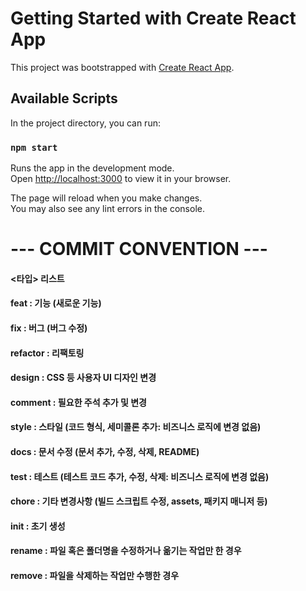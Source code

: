 # Getting Started with Create React App

This project was bootstrapped with [Create React App](https://github.com/facebook/create-react-app).

## Available Scripts

In the project directory, you can run:

### `npm start`

Runs the app in the development mode.\
Open [http://localhost:3000](http://localhost:3000) to view it in your browser.

The page will reload when you make changes.\
You may also see any lint errors in the console.

# --- COMMIT CONVENTION ---  
####   <타입> 리스트  
####   feat        : 기능 (새로운 기능)  
####   fix         : 버그 (버그 수정)  
####  refactor    : 리팩토링  
####   design      : CSS 등 사용자 UI 디자인 변경  
####   comment     : 필요한 주석 추가 및 변경  
####   style       : 스타일 (코드 형식, 세미콜론 추가: 비즈니스 로직에 변경 없음)  
####   docs        : 문서 수정 (문서 추가, 수정, 삭제, README)  
####   test        : 테스트 (테스트 코드 추가, 수정, 삭제: 비즈니스 로직에 변경 없음)  
####   chore       : 기타 변경사항 (빌드 스크립트 수정, assets, 패키지 매니저 등)  
####   init        : 초기 생성  
####   rename      : 파일 혹은 폴더명을 수정하거나 옮기는 작업만 한 경우  
####   remove      : 파일을 삭제하는 작업만 수행한 경우 
